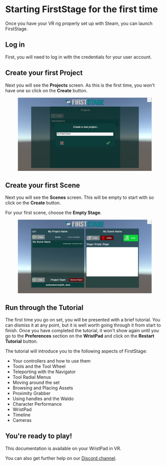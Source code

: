 # Starting FirstStage for the first time

Once you have your VR rig properly set up with Steam, you can launch FirstStage.

## Log in

First, you will need to log in with the credentials for your user account.&#x20;

## Create your first Project

Next you will see the **Projects** screen. As this is the first time, you won't have one so click on the **Create** button.

<figure><img src="../../.gitbook/assets/image (4).png" alt=""><figcaption></figcaption></figure>

## Create your first Scene

Next you will see the **Scenes** screen. This will be empty to start with so click on the **Create** button.&#x20;

For your first scene, choose the **Empty Stage**.

<figure><img src="../../.gitbook/assets/image (8).png" alt=""><figcaption></figcaption></figure>

## Run through the Tutorial

The first time you go on set, you will be presented with a brief tutorial. You can dismiss it at any point, but it is well worth going through it from start to finish. Once you have completed the tutorial, it won't show again until you go to the **Preferences** section on the **WristPad** and click on the **Restart Tutorial** button.

The tutorial will introduce you to the following aspects of FirstStage:

* Your controllers and how to use them
* Tools and the Tool Wheel
* Teleporting with the Navigator
* Tool Radial Menus
* Moving around the set
* Browsing and Placing Assets
* Proximity Grabber
* Using handles and the Waldo
* Character Performance
* WristPad
* Timeline
* Cameras

## You're ready to play!

This documentation is available on your WristPad in VR.&#x20;

You can also get further help on our [Discord channel](https://discord.gg/xS3tmNW).
